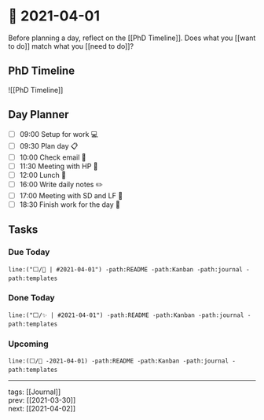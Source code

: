 # 📆 2021-04-01

Before planning a day, reflect on the [[PhD Timeline]]. Does what you [[want to do]] match what you [[need to do]]?

## PhD Timeline

![[PhD Timeline]]

## Day Planner
- [ ] 09:00 Setup for work 💻
- [ ] 09:30 Plan day 📋
- [ ] 10:00 Check email 📧
- [ ] 11:30 Meeting with HP  👤
- [ ] 12:00 Lunch 🍙
- [ ] 16:00 Write daily notes ✏️
- [ ] 17:00 Meeting with SD and LF 👤
- [ ] 18:30 Finish work for the day 🎉

## Tasks

### Due Today

```query
line:("⬜/🧨 | #2021-04-01") -path:README -path:Kanban -path:journal -path:templates
```

### Done Today

```query
line:("⬜/✨ | #2021-04-01") -path:README -path:Kanban -path:journal -path:templates
```


### Upcoming

```query
line:(⬜/🧨 -2021-04-01) -path:README -path:Kanban -path:journal -path:templates
```

---

tags: [[Journal]]  
prev: [[2021-03-30]]  
next: [[2021-04-02]]  